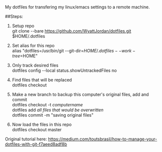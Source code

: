 My dotfiles for transfering my linux/emacs settings to a remote machine.  

##Steps:  
1. Setup repo  
	git clone --bare https://github.com/WyattJordan/dotfiles.git $HOME/.dotfiles
  
2. Set alias for this repo  
	alias "dotfiles=/usr/bin/git --git-dir=$HOME/.dotfiles --work-tree=$HOME"
  
3. Only track desired files  
   	dotfiles config --local status.showUntrackedFiles no
  
4. Find files that will be replaced  
	dotfiles checkout
  
5. Make a new branch to backup this computer's original files, add and commit  
   	dotfiles checkout -t _computername_  
	dotfiles add _all files that would be overwritten_  
	dotfiles commit -m "saving original files"
  
8. Now load the files in this repo  
   dotfiles checkout master
  


Original tutorial here: https://medium.com/toutsbrasil/how-to-manage-your-dotfiles-with-git-f7aeed8adf8b




